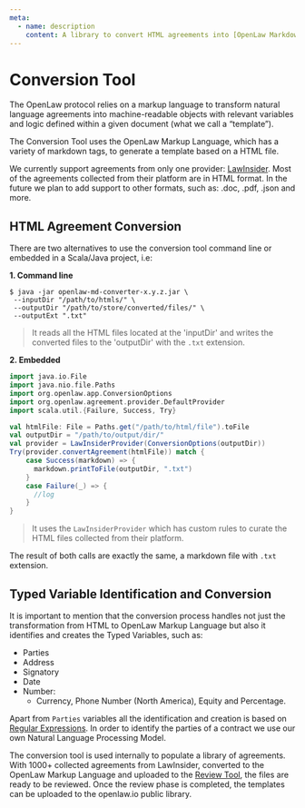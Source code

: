 ```yaml
---
meta:
  - name: description
    content: A library to convert HTML agreements into [OpenLaw Markdown format](https://docs.openlaw.io/markup-language), based on [Scala HTML-to-Markdown project](https://github.com/tkqubo/scala-html-to-markdown).
---
```


# Conversion Tool

The OpenLaw protocol relies on a markup language to transform natural language agreements into machine-readable objects
with relevant variables and logic defined within a given document (what we call a “template”).

The Conversion Tool uses the OpenLaw Markup Language, which has a variety of markdown tags, to generate a template based on a HTML file.

We currently support agreements from only one provider: [LawInsider](https://www.lawinsider.com/). Most of the agreements collected from their platform
are in HTML format. In the future we plan to add support to other formats, such as: .doc, .pdf, .json and more.

## HTML Agreement Conversion

There are two alternatives to use the conversion tool command line or embedded in a Scala/Java project, i.e:

**1. Command line**

```
$ java -jar openlaw-md-converter-x.y.z.jar \
 --inputDir "/path/to/htmls/" \
 --outputDir "/path/to/store/converted/files/" \
 --outputExt ".txt"
```

> It reads all the HTML files located at the 'inputDir' and writes the converted files to the 'outputDir' with the `.txt` extension.

**2. Embedded**

```scala
import java.io.File
import java.nio.file.Paths
import org.openlaw.app.ConversionOptions
import org.openlaw.agreement.provider.DefaultProvider
import scala.util.{Failure, Success, Try}

val htmlFile: File = Paths.get("/path/to/html/file").toFile
val outputDir = "/path/to/output/dir/"
val provider = LawInsiderProvider(ConversionOptions(outputDir))
Try(provider.convertAgreement(htmlFile)) match {
    case Success(markdown) => {
      markdown.printToFile(outputDir, ".txt")
    }
    case Failure(_) => {
      //log
    }
}
```

> It uses the `LawInsiderProvider` which has custom rules to curate the HTML files collected from their platform.

The result of both calls are exactly the same, a markdown file with `.txt` extension.

## Typed Variable Identification and Conversion

It is important to mention that the conversion process handles not just the transformation
from HTML to OpenLaw Markup Language but also it identifies and creates the Typed Variables, such as:

- Parties
- Address
- Signatory
- Date
- Number:
  - Currency, Phone Number (North America), Equity and Percentage.

Apart from `Parties` variables all the identification and creation is based on [Regular Expressions](#https://en.wikipedia.org/wiki/Regular_expression).
In order to identify the parties of a contract we use our own Natural Language Processing Model.

The conversion tool is used internally to populate a library of agreements.
With 1000+ collected agreements from LawInsider, converted to the OpenLaw Markup Language and uploaded to the [Review Tool](/review-tool/), the files are ready to be reviewed.
Once the review phase is completed, the templates can be uploaded to the openlaw.io public library.
